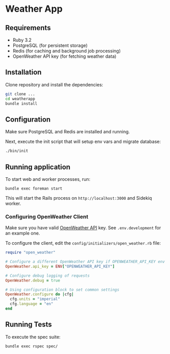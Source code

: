 # Weather App

## Requirements

- Ruby 3.2
- PostgreSQL (for persistent storage)
- Redis (for caching and background job processing)
- OpenWeather API key (for fetching weather data)

## Installation

Clone repository and install the dependencies:

```bash
git clone ...
cd weatherapp
bundle install
```

## Configuration

Make sure PostgreSQL and Redis are installed and running.

Next, execute the init script that will setup env vars and migrate database:

```bash
./bin/init
```

## Running application

To start web and worker processes, run:

```
bundle exec foreman start
```

This will start the Rails process on `http://localhost:3000` and Sidekiq worker.

### Configuring OpenWeather Client

Make sure you have valid [OpenWeather API](https://openweathermap.org/api) key.
See `.env.development` for an example one.

To configure the client, edit the `config/initializers/open_weather.rb` file:

```ruby
require "open_weather"

# Configure a different OpenWeather API key if OPENWEATHER_API_KEY env var is not set
OpenWeather.api_key = ENV["OPENWEATHER_API_KEY"]

# Configure debug logging of requests
OpenWeather.debug = true

# Using configuration block to set common settings
OpenWeather.configure do |cfg|
  cfg.units = "imperial"
  cfg.language = "en"
end
```

## Running Tests

To execute the spec suite:

```
bundle exec rspec spec/
```
